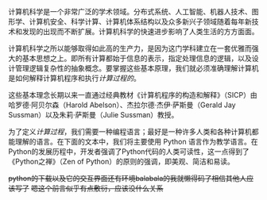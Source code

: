 
计算机科学是一个非常广泛的学术领域。分布式系统、人工智能、机器人技术、图形学、计算机安全、科学计算、计算机体系结构以及众多新兴子领域随着每年新技术和发现的出现而不断扩展。计算机科学的快速进步影响了人类生活的方方面面。

计算机科学之所以能够取得如此高的生产力，是因为这门学科建立在一套优雅而强大的基本思想之上。即所有计算都始于信息的表示，指定处理信息的逻辑，以及设计管理逻辑复杂性的抽象概念。要掌握这些基本原理，我们就必须准确理解计算机是如何解释计算机程序和执行*计算过程的*。

这些基本理念长期以来一直通过经典教材《计算机程序的构造和解释》（SICP）由哈罗德·阿贝尔森（Harold Abelson）、杰拉尔德·杰伊·萨斯曼（Gerald Jay Sussman）以及朱莉·萨斯曼（Julie Sussman）教授。

为了定义*计算过程*，我们需要一种编程语言；最好是一种许多人类和各种计算机都能理解的语言。在下面的文本中，我们将主要使用 Python 语言作为教学语言。在Python的发展历程中，开发者强调了Python代码的人类可读性，这一点得到了《Python之禅》（Zen of Python）的原则的强调，即美观、简洁和易读。

~~python的下载以及它的交互界面还有环境balabala的我就懒得码了相信其他人应该写了~~
~~嗯这个前言似乎有点敷衍，应该没什么关系~~


